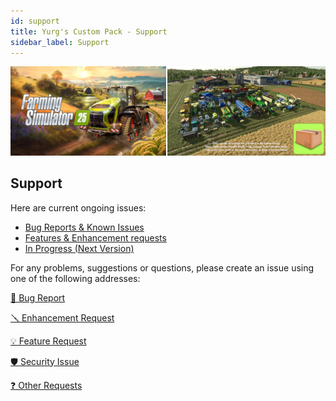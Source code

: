 ```yaml
---
id: support
title: Yurg's Custom Pack - Support
sidebar_label: Support
---
```

[![](modHeader.png)](modScreen.png)
## Support

Here are current ongoing issues:
- [Bug Reports & Known Issues](https://github.com/YurgFS/FS25_Yurg_Custom_Pack/issues?q=is%3Aopen%20label%3Abug%2Ccompatibility%2Cknown-issue%20sort%3Aupdated-desc)
- [Features & Enhancement requests](https://github.com/YurgFS/FS25_Yurg_Custom_Pack/issues?q=is%3Aopen%20is%3Aissue%20label%3Aenhancement%2Cfeature%20sort%3Aupdated-desc)
- [In Progress (Next Version)](https://github.com/YurgFS/FS25_Yurg_Custom_Pack/milestones?state=open)

For any problems, suggestions or questions, please create an issue using one of the following addresses:

[🐞 Bug Report](https://github.com/YurgFS/FS25_Yurg_Custom_Pack/issues/new?template=01-bug_report.yml)

[🪛 Enhancement Request](https://github.com/YurgFS/FS25_Yurg_Custom_Pack/issues/new?template=02-enhancement_request.yml)

[💡 Feature Request](https://github.com/YurgFS/FS25_Yurg_Custom_Pack/issues/new?template=03-feature_request.yml)

[🛡️ Security Issue](https://github.com/YurgFS/FS25_Yurg_Custom_Pack/security/policy)

[❓ Other Requests](https://github.com/YurgFS/FS25_Yurg_Custom_Pack/issues/new?template=04-other_requests.yml)
